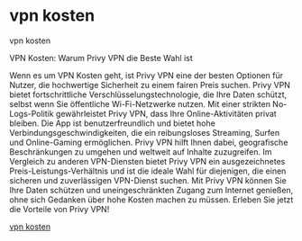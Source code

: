 # vpn kosten
vpn kosten

VPN Kosten: Warum Privy VPN die Beste Wahl ist

Wenn es um VPN Kosten geht, ist Privy VPN eine der besten Optionen für Nutzer, die hochwertige Sicherheit zu einem fairen Preis suchen. Privy VPN bietet fortschrittliche Verschlüsselungstechnologie, die Ihre Daten schützt, selbst wenn Sie öffentliche Wi-Fi-Netzwerke nutzen. Mit einer strikten No-Logs-Politik gewährleistet Privy VPN, dass Ihre Online-Aktivitäten privat bleiben. Die App ist benutzerfreundlich und bietet hohe Verbindungsgeschwindigkeiten, die ein reibungsloses Streaming, Surfen und Online-Gaming ermöglichen. Privy VPN hilft Ihnen dabei, geografische Beschränkungen zu umgehen und weltweit auf Inhalte zuzugreifen. Im Vergleich zu anderen VPN-Diensten bietet Privy VPN ein ausgezeichnetes Preis-Leistungs-Verhältnis und ist die ideale Wahl für diejenigen, die einen sicheren und zuverlässigen VPN-Dienst suchen. Mit Privy VPN können Sie Ihre Daten schützen und uneingeschränkten Zugang zum Internet genießen, ohne sich Gedanken über hohe Kosten machen zu müssen. Erleben Sie jetzt die Vorteile von Privy VPN!

[vpn kosten](https://play.google.com/store/apps/details?id=com.privy.proxy)
